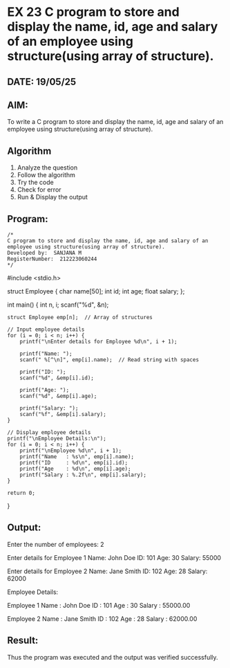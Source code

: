 # EX 23 C program to store and display the name, id, age and salary of an employee using structure(using array of structure).
## DATE: 19/05/25
## AIM:
To write a C program to store and display the name, id, age and salary of an employee using structure(using array of structure).

## Algorithm
1. Analyze the question
2. Follow the algorithm
3. Try the code
4.  Check for error
5. Run & Display the output

## Program:
```
/*
C program to store and display the name, id, age and salary of an employee using structure(using array of structure).
Developed by:  SANJANA M
RegisterNumber:  212223060244
*/
```
#include <stdio.h>

struct Employee {
    char name[50];
    int id;
    int age;
    float salary;
};

int main() {
    int n, i;
    scanf("%d", &n);

    struct Employee emp[n];  // Array of structures

    // Input employee details
    for (i = 0; i < n; i++) {
        printf("\nEnter details for Employee %d\n", i + 1);

        printf("Name: ");
        scanf(" %[^\n]", emp[i].name);  // Read string with spaces

        printf("ID: ");
        scanf("%d", &emp[i].id);

        printf("Age: ");
        scanf("%d", &emp[i].age);

        printf("Salary: ");
        scanf("%f", &emp[i].salary);
    }

    // Display employee details
    printf("\nEmployee Details:\n");
    for (i = 0; i < n; i++) {
        printf("\nEmployee %d\n", i + 1);
        printf("Name   : %s\n", emp[i].name);
        printf("ID     : %d\n", emp[i].id);
        printf("Age    : %d\n", emp[i].age);
        printf("Salary : %.2f\n", emp[i].salary);
    }

    return 0;
}


## Output:
Enter the number of employees: 2

Enter details for Employee 1
Name: John Doe
ID: 101
Age: 30
Salary: 55000

Enter details for Employee 2
Name: Jane Smith
ID: 102
Age: 28
Salary: 62000

Employee Details:

Employee 1
Name   : John Doe
ID     : 101
Age    : 30
Salary : 55000.00

Employee 2
Name   : Jane Smith
ID     : 102
Age    : 28
Salary : 62000.00



## Result:
Thus the program was executed and the output was verified successfully.
